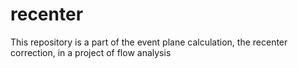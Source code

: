 # recenter
This repository is a part of the event plane calculation, the recenter correction, in a project of flow analysis
